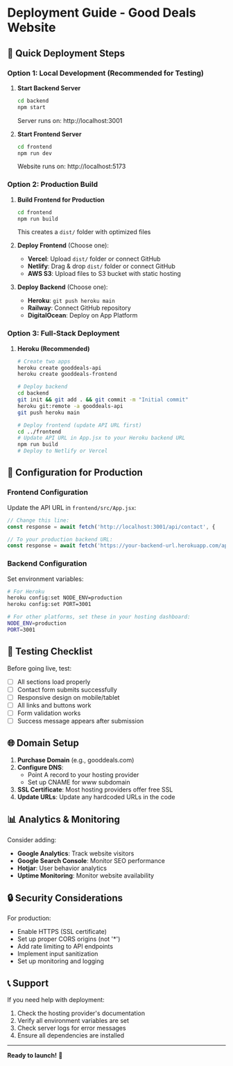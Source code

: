 # Deployment Guide - Good Deals Website

## 🚀 Quick Deployment Steps

### Option 1: Local Development (Recommended for Testing)

1. **Start Backend Server**
   ```bash
   cd backend
   npm start
   ```
   Server runs on: http://localhost:3001

2. **Start Frontend Server**
   ```bash
   cd frontend
   npm run dev
   ```
   Website runs on: http://localhost:5173

### Option 2: Production Build

1. **Build Frontend for Production**
   ```bash
   cd frontend
   npm run build
   ```
   This creates a `dist/` folder with optimized files

2. **Deploy Frontend** (Choose one):
   - **Vercel**: Upload `dist/` folder or connect GitHub
   - **Netlify**: Drag & drop `dist/` folder or connect GitHub
   - **AWS S3**: Upload files to S3 bucket with static hosting

3. **Deploy Backend** (Choose one):
   - **Heroku**: `git push heroku main`
   - **Railway**: Connect GitHub repository
   - **DigitalOcean**: Deploy on App Platform

### Option 3: Full-Stack Deployment

1. **Heroku (Recommended)**
   ```bash
   # Create two apps
   heroku create gooddeals-api
   heroku create gooddeals-frontend
   
   # Deploy backend
   cd backend
   git init && git add . && git commit -m "Initial commit"
   heroku git:remote -a gooddeals-api
   git push heroku main
   
   # Deploy frontend (update API URL first)
   cd ../frontend
   # Update API URL in App.jsx to your Heroku backend URL
   npm run build
   # Deploy to Netlify or Vercel
   ```

## 🔧 Configuration for Production

### Frontend Configuration
Update the API URL in `frontend/src/App.jsx`:
```javascript
// Change this line:
const response = await fetch('http://localhost:3001/api/contact', {

// To your production backend URL:
const response = await fetch('https://your-backend-url.herokuapp.com/api/contact', {
```

### Backend Configuration
Set environment variables:
```bash
# For Heroku
heroku config:set NODE_ENV=production
heroku config:set PORT=3001

# For other platforms, set these in your hosting dashboard:
NODE_ENV=production
PORT=3001
```

## 📱 Testing Checklist

Before going live, test:
- [ ] All sections load properly
- [ ] Contact form submits successfully
- [ ] Responsive design on mobile/tablet
- [ ] All links and buttons work
- [ ] Form validation works
- [ ] Success message appears after submission

## 🌐 Domain Setup

1. **Purchase Domain** (e.g., gooddeals.com)
2. **Configure DNS**:
   - Point A record to your hosting provider
   - Set up CNAME for www subdomain
3. **SSL Certificate**: Most hosting providers offer free SSL
4. **Update URLs**: Update any hardcoded URLs in the code

## 📊 Analytics & Monitoring

Consider adding:
- **Google Analytics**: Track website visitors
- **Google Search Console**: Monitor SEO performance
- **Hotjar**: User behavior analytics
- **Uptime Monitoring**: Monitor website availability

## 🔒 Security Considerations

For production:
- Enable HTTPS (SSL certificate)
- Set up proper CORS origins (not '*')
- Add rate limiting to API endpoints
- Implement input sanitization
- Set up monitoring and logging

## 📞 Support

If you need help with deployment:
1. Check the hosting provider's documentation
2. Verify all environment variables are set
3. Check server logs for error messages
4. Ensure all dependencies are installed

---

**Ready to launch!** 🚀

